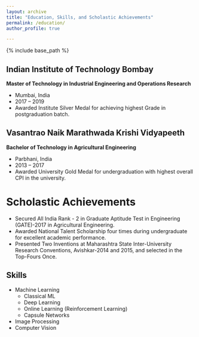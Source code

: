 ```yaml
---
layout: archive
title: "Education, Skills, and Scholastic Achievements"
permalink: /education/
author_profile: true

---
```


{% include base_path %}


## Indian Institute of Technology Bombay
**Master of Technology in Industrial Engineering and Operations Research**
* Mumbai, India
* 2017 – 2019
* Awarded Institute Silver Medal for achieving highest Grade in postgraduation batch.

## Vasantrao Naik Marathwada Krishi Vidyapeeth
**Bachelor of Technology in Agricultural Engineering**
* Parbhani, India
* 2013 – 2017
* Awarded University Gold Medal for undergraduation with highest overall CPI in the university.

# Scholastic Achievements
* Secured All India Rank - 2 in Graduate Aptitude Test in Engineering (GATE)-2017 in Agricultural Engineering.
* Awarded National Talent Scholarship four times during undergraduate for excellent academic performance.
* Presented Two Inventions at Maharashtra State Inter-University Research Conventions, Avishkar-2014 and 2015, and selected in the Top-Fours Once.

  
## Skills
* Machine Learning
  * Classical ML 
  * Deep Learning
  * Online Learning (Reinforcement Learning)
  * Capsule Networks
* Image Processing
* Computer Vision


